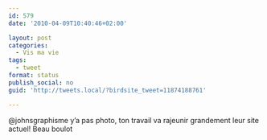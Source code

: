 ```yaml
---
id: 579
date: '2010-04-09T10:40:46+02:00'

layout: post
categories:
  - Vis ma vie
tags:
  - tweet
format: status
publish_social: no
guid: 'http://tweets.local/?birdsite_tweet=11874188761'

---
```


@johnsgraphisme y’a pas photo, ton travail va rajeunir grandement leur site actuel! Beau boulot
